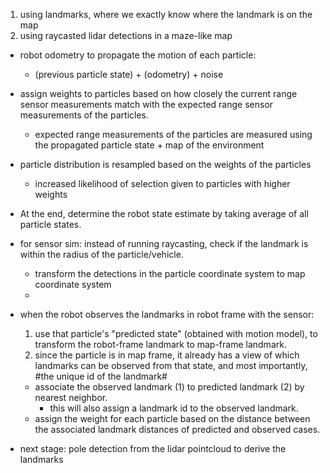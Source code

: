 1) using landmarks, where we exactly know where the landmark is on the map
2) using raycasted lidar detections in a maze-like map



- robot odometry to propagate the motion of each particle:
    - (previous particle state) + (odometry) + noise
- assign weights to particles based on how closely the current range sensor measurements match with
the expected range sensor measurements of the particles.
    - expected range measurements of the particles are measured using the propagated particle state + map of the environment
- particle distribution is resampled based on the weights of the particles
    - increased likelihood of selection given to particles with higher weights

- At the end, determine the robot state estimate by taking average of all particle states.


* for sensor sim: instead of running raycasting, check if the landmark is within the radius of the particle/vehicle.
    * transform the detections in the particle coordinate system to map coordinate system
    * 


* when the robot observes the landmarks in robot frame with the sensor:
    1) use that particle's "predicted state" (obtained with motion model), to transform the robot-frame landmark to map-frame landmark.
    2) since the particle is in map frame, it already has a view of which landmarks can be observed from that state,
    and most importantly, #the unique id of the landmark#
    - associate the observed landmark (1) to predicted landmark (2) by nearest neighbor.
        - this will also assign a landmark id to the observed landmark.
    - assign the weight for each particle based on the distance between the associated landmark distances of predicted and observed cases.


* next stage: pole detection from the lidar pointcloud to derive the landmarks